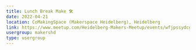 ```yaml
---
title: Lunch Break Make 🛠️
date: 2022-04-21
location: CoMakingSpace (Makerspace Heidelberg), Heidelberg
link: https://www.meetup.com/Heidelberg-Makers-Meetup/events/wfjpssydcgbcc/
usergroup: makershd
type: usergroup
---
```

